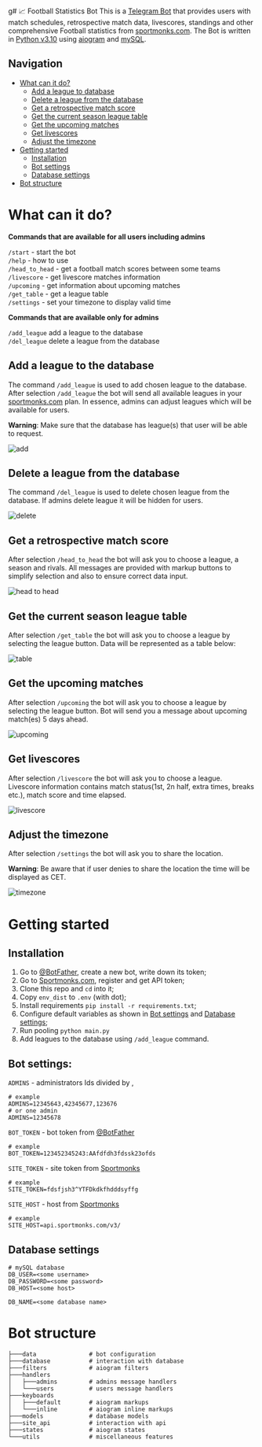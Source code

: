 g# 📈 Football Statistics Bot
️This is a [Telegram Bot](https://core.telegram.org/bots/api/) that provides users with match schedules, retrospective match data, 
livescores, standings and other comprehensive Football statistics from [sportmonks.com](https://docs.sportmonks.com/football/welcome/getting-started/).
The Bot is written in [Python v3.10](https://docs.python.org/3.10/) using [aiogram](https://docs.aiogram.dev/en/latest/) and  [mySQL](https://dev.mysql.com/doc/).

## Navigation
  * [What can it do?](#what-can-it-do?)
      * [Add a league to database](#add-a-league-to-the-database)
      * [Delete a league from the database](#delete-a-league-from-the-database)
      * [Get a retrospective match score](#get-a-retrospective-match-score)
      * [Get the current season league table](#get-the-current-season-league-table)
      * [Get the upcoming matches](#get-the-upcoming-matches)
      * [Get livescores](#get-livescores)
      * [Adjust the timezone](#adjust-the-timezone)
  * [Getting started](#getting-started)
      * [Installation](#installation)
      * [Bot settings](#bot-settings)
      * [Database settings](#database-settings)
  * [Bot structure](#bot-structure)


# What can it do?

**Commands that are available for all users including admins**

```/start``` - start the bot <br>
```/help``` - how to use<br>
```/head_to_head``` - get a football match scores between some teams<br>
```/livescore``` - get livescore matches information<br>
```/upcoming``` - get information about upcoming matches<br>
```/get_table``` - get a league table<br>
```/settings``` - set your timezone to display valid time<br>

**Commands that are available only for admins**

```/add_league``` add a league to the database<br>
```/del_league``` delete a league from the database<br>

## Add a league to the database
The command ```/add_league``` is used to add chosen league to the database. After selection ```/add_league``` the bot will send all available leagues in your [sportmonks.com](https://sportmonks.com/) plan. In essence, admins can adjust leagues which will be available for users. 

**Warning**: Make sure that the database has league(s) that user will be able to request.

![add](tg_bot_png/add_league.PNG)


## Delete a league from the database
The command ```/del_league``` is used to delete chosen league from the database. 
If admins delete league it will be hidden for users.

![delete](tg_bot_png/del_league.PNG)


## Get a retrospective match score
After selection ```/head_to_head``` the bot will ask you to choose a league, a season and rivals. 
All messages are provided with markup buttons to simplify selection and also to ensure correct data input.

![head to head](tg_bot_png/head_to_head.PNG)


## Get the current season league table
After selection ```/get_table``` the bot will ask you to choose a league by selecting the league button. 
Data will be represented as a table below:

![table](tg_bot_png/get_table.PNG)


## Get the upcoming matches
After selection ```/upcoming``` the bot will ask you to choose a league by selecting the league button. 
Bot will send you a message about upcoming match(es) 5 days ahead.

![upcoming](tg_bot_png/upcoming.PNG)


## Get livescores
After selection ```/livescore``` the bot will ask you to choose a league. 
Livescore information contains match status(1st, 2n half, extra times, breaks etc.), match score and time elapsed.

![livescore](tg_bot_png/livescore.PNG)


## Adjust the timezone
After selection ```/settings``` the bot will ask you to share the location. 

**Warning**: Be aware that if user denies to share the location the time will be displayed as CET.

![timezone](tg_bot_png/timezone.PNG)

# Getting started

## Installation  
1. Go to [@BotFather](https://t.me/telegram), create a new bot, write down its token;
2. Go to [Sportmonks.com](https://docs.sportmonks.com/football/welcome/getting-started/), register and get API token;
3. Clone this repo and `cd` into it;  
4. Copy `env_dist` to `.env` (with dot); 
5. Install requirements ```pip install -r requirements.txt```;
6. Configure default variables as shown in [Bot settings](#bot-settings) and [Database settings](#database-settings);  
7. Run pooling ```python main.py```
8. Add leagues to the database using ```/add_league``` command.

## Bot settings:

`ADMINS` - administrators Ids divided by ,
```zhs
# example
ADMINS=12345643,42345677,123676
# or one admin
ADMINS=12345678
```

`BOT_TOKEN` - bot token from [@BotFather](https://t.me/BotFather)
```zhs
# example
BOT_TOKEN=123452345243:AAfdfdh3fdssk23ofds
```

`SITE_TOKEN` - site token from [Sportmonks](https://docs.sportmonks.com/cricket/getting-started/getting-started)
```zhs
# example
SITE_TOKEN=fdsfjsh3^YTFDkdkfhdddsyffg
```

`SITE_HOST` - host from [Sportmonks](https://docs.sportmonks.com/cricket/getting-started/getting-started)
```zhs
# example
SITE_HOST=api.sportmonks.com/v3/
```

## Database settings
```zhs
# mySQL database 
DB_USER=<some username>
DB_PASSWORD=<some password>
DB_HOST=<some host>

DB_NAME=<some database name>
```

# Bot structure

```zhs
├───data               # bot configuration
├───database           # interaction with database
├───filters            # aiogram filters
├───handlers   
│   ├───admins         # admins message handlers 
│   └───users          # users message handlers 
├───keyboards   
│   ├───default        # aiogram markups 
│   └───inline         # aiogram inline markups 
├───models             # database models
├───site_api           # interaction with api
├───states             # aiogram states
└───utils              # miscellaneous features
```